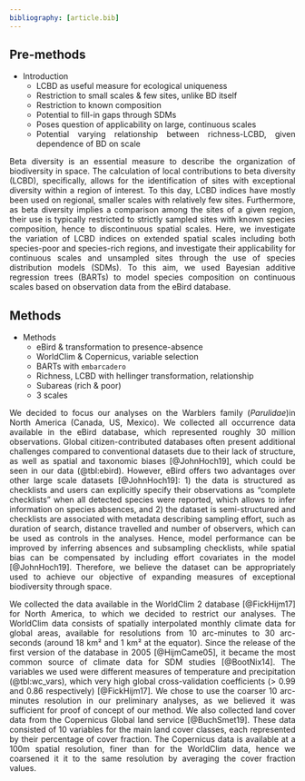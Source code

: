 ```yaml
---
bibliography: [article.bib]
---
```


<div style="text-align: justify">

## Pre-methods

- Introduction
  - LCBD as useful measure for ecological uniqueness
  - Restriction to small scales & few sites, unlike BD itself
  - Restriction to known composition
  - Potential to fill-in gaps through SDMs
  - Poses question of applicability on large, continuous scales
  - Potential varying relationship between richness-LCBD, given dependence of BD
    on scale

Beta diversity is an essential measure to describe the organization of
biodiversity in space.
The calculation of local contributions to beta diversity (LCBD), specifically,
allows for the identification of sites with exceptional diversity within a
region of interest.
To this day, LCBD indices have mostly been used on regional, smaller scales with
relatively few sites.
Furthermore, as beta diversity implies a comparison among the sites of a given
region, their use is typically restricted to strictly sampled sites with known 
species composition, hence to discontinuous spatial scales.
Here, we investigate the variation of LCBD indices on extended spatial scales
including both species-poor and species-rich regions, and investigate their
applicability for continuous scales and unsampled sites through the use of
species distribution models (SDMs).
To this aim, we used Bayesian additive regression trees (BARTs) to model species
composition on continuous scales based on observation data from the eBird
database.

## Methods
 
- Methods
  - eBird & transformation to presence-absence
  - WorldClim & Copernicus, variable selection
  - BARTs with `embarcadero`
  - Richness, LCBD with hellinger transformation, relationship
  - Subareas (rich & poor)
  - 3 scales

We decided to focus our analyses on the Warblers family (_Parulidae_)in North
America (Canada, US, Mexico). 
We collected all occurrence data available in the eBird database, which
represented roughly 30 million observations. 
Global citizen-contributed databases often present additional challenges
compared to conventional datasets due to their lack of structure, as well as
spatial and taxonomic biases [@JohnHoch19], which could be seen in our data
(@tbl:ebird).
However, eBird offers two advantages over other large scale datasets
[@JohnHoch19]\: 1) the data is structured as checklists and users can explicitly
specify their observations as “complete checklists” when all detected species
were reported, which allows to infer information on species absences, and 2) the
dataset is semi-structured and checklists are associated with metadata
describing sampling effort, such as duration of search, distance travelled and
number of observers, which can be used as controls in the analyses. 
Hence, model performance can be improved by inferring absences and subsampling
checklists, while spatial bias can be compensated by including effort covariates
in the model [@JohnHoch19]. 
Therefore, we believe the dataset can be appropriately used
to achieve our objective of expanding measures of exceptional biodiversity
through space. 

We collected the data available in the WorldClim 2 database [@FickHijm17] for
North America, to which we decided to restrict our analyses.
The WorldClim data consists of spatially interpolated monthly climate data for
global areas, available for resolutions from 10 arc-minutes to 30 arc-seconds
(around 18 km² and 1 km² at the equator).
Since the release of the first version of the database in 2005 [@HijmCame05], it
became the most common source of climate data for SDM studies [@BootNix14]. The
variables we used were different measures of temperature and precipitation
(@tbl:wc_vars), which very high global cross-validation coefficients (> 0.99 and
0.86 respectively) [@FickHijm17]. 
We chose to use the coarser 10 arc-minutes resolution in our preliminary
analyses, as we believed it was sufficient for proof of concept of our method.
We also collected land cover data from the Copernicus Global land service
[@BuchSmet19]. 
These data consisted of 10 variables for the main land cover classes, each
represented by their percentage of cover fraction. 
The Copernicus data is available at a 100m spatial resolution, finer than for
the WorldClim data, hence we coarsened it it to the same resolution by averaging
the cover fraction values.

